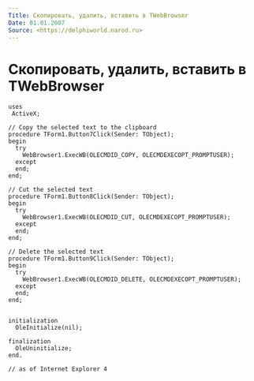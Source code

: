 ```yaml
---
Title: Скопировать, удалить, вставить в TWebBrowser
Date: 01.01.2007
Source: <https://delphiworld.narod.ru>
---
```



Скопировать, удалить, вставить в TWebBrowser
============================================

    uses 
     ActiveX; 
     
    // Copy the selected text to the clipboard 
    procedure TForm1.Button7Click(Sender: TObject); 
    begin 
      try 
        WebBrowser1.ExecWB(OLECMDID_COPY, OLECMDEXECOPT_PROMPTUSER); 
      except 
      end; 
    end; 
     
    // Cut the selected text 
    procedure TForm1.Button8Click(Sender: TObject); 
    begin 
      try 
        WebBrowser1.ExecWB(OLECMDID_CUT, OLECMDEXECOPT_PROMPTUSER); 
      except 
      end; 
    end; 
     
    // Delete the selected text 
    procedure TForm1.Button9Click(Sender: TObject); 
    begin 
      try 
        WebBrowser1.ExecWB(OLECMDID_DELETE, OLECMDEXECOPT_PROMPTUSER); 
      except 
      end; 
    end; 
     
     
    initialization 
      OleInitialize(nil); 
     
    finalization 
      OleUninitialize; 
    end. 
     
    // as of Internet Explorer 4

